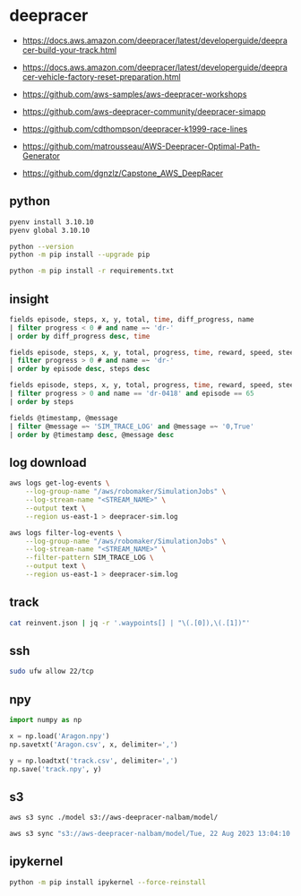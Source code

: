 # deepracer

* <https://docs.aws.amazon.com/deepracer/latest/developerguide/deepracer-build-your-track.html>
* <https://docs.aws.amazon.com/deepracer/latest/developerguide/deepracer-vehicle-factory-reset-preparation.html>

* <https://github.com/aws-samples/aws-deepracer-workshops>

* <https://github.com/aws-deepracer-community/deepracer-simapp>

* <https://github.com/cdthompson/deepracer-k1999-race-lines>
* <https://github.com/matrousseau/AWS-Deepracer-Optimal-Path-Generator>
* <https://github.com/dgnzlz/Capstone_AWS_DeepRacer>

## python

```bash
pyenv install 3.10.10
pyenv global 3.10.10

python --version
python -m pip install --upgrade pip

python -m pip install -r requirements.txt
```

## insight

```sql
fields episode, steps, x, y, total, time, diff_progress, name
| filter progress < 0 # and name =~ 'dr-'
| order by diff_progress desc, time

fields episode, steps, x, y, total, progress, time, reward, speed, steering_angle, diff_progress
| filter progress > 0 # and name =~ 'dr-'
| order by episode desc, steps desc

fields episode, steps, x, y, total, progress, time, reward, speed, steering_angle, diff_progress
| filter progress > 0 and name == 'dr-0418' and episode == 65
| order by steps

fields @timestamp, @message
| filter @message =~ 'SIM_TRACE_LOG' and @message =~ '0,True'
| order by @timestamp desc, @message desc
```

## log download

```bash
aws logs get-log-events \
    --log-group-name "/aws/robomaker/SimulationJobs" \
    --log-stream-name "<STREAM_NAME>" \
    --output text \
    --region us-east-1 > deepracer-sim.log

aws logs filter-log-events \
    --log-group-name "/aws/robomaker/SimulationJobs" \
    --log-stream-name "<STREAM_NAME>" \
    --filter-pattern SIM_TRACE_LOG \
    --output text \
    --region us-east-1 > deepracer-sim.log
```

## track

```bash
cat reinvent.json | jq -r '.waypoints[] | "\(.[0]),\(.[1])"'
```

## ssh

```bash
sudo ufw allow 22/tcp
```

## npy

```python
import numpy as np

x = np.load('Aragon.npy')
np.savetxt('Aragon.csv', x, delimiter=',')

y = np.loadtxt('track.csv', delimiter=',')
np.save('track.npy', y)
```

## s3

```bash
aws s3 sync ./model s3://aws-deepracer-nalbam/model/

aws s3 sync "s3://aws-deepracer-nalbam/model/Tue, 22 Aug 2023 13:04:10 GMT/" ./logs/model/
```

## ipykernel

```bash
python -m pip install ipykernel --force-reinstall
```
